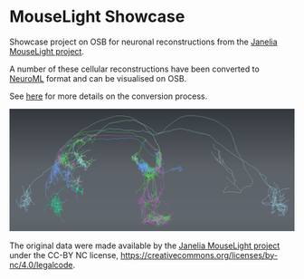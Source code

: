# MouseLight Showcase

Showcase project on OSB for neuronal reconstructions from the [Janelia MouseLight project](https://www.janelia.org/project-team/mouselight).

A number of these cellular reconstructions have been converted to [NeuroML](http://www.neuroml.org) format and can be visualised on OSB.

See [here](/NeuroML2/README.md) for more details on the conversion process. 

![osbview](https://raw.githubusercontent.com/OpenSourceBrain/MouseLightShowcase/master/images/osb1.png)

The original data were made available by the [Janelia MouseLight project](https://www.janelia.org/project-team/mouselight) under the CC-BY NC license, https://creativecommons.org/licenses/by-nc/4.0/legalcode. 

